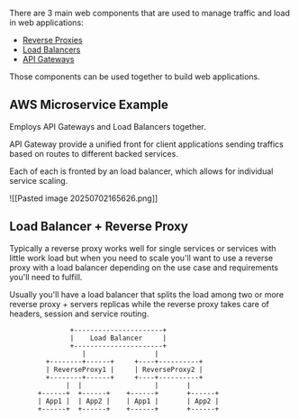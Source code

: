 There are 3 main web components that are used to manage traffic and load in web applications:
- [Reverse Proxies](reverse_proxy.md)
- [Load Balancers](load_balancer.md)
- [API Gateways](api_gateway.md)

Those components can be used together to build web applications.

## AWS Microservice Example
Employs API Gateways and Load Balancers together.

API Gateway provide a unified front for client applications sending traffics based on routes to different backed services.

Each of each is fronted by an load balancer, which allows for individual service scaling.

![[Pasted image 20250702165626.png]]
## Load Balancer + Reverse Proxy
Typically a reverse proxy works well for single services or services with little work load but when you need to scale you'll want to use a reverse proxy with a load balancer depending on the use case and requirements you'll need to fulfill.

Usually you'll have a load balancer that splits the load among two or more reverse proxy + servers replicas while the reverse proxy takes care of headers, session and service routing.

```plaintext
               +----------------------+
               |    Load Balancer     |
               +----------------------+
                  |                 |
         +--------+------+     +----+----------+
         | ReverseProxy1 |     | ReverseProxy2 |
         +--------+------+     +----+----------+
              |  |                  |       |
       +------+  +------+    +------+       +------+
       | App1 |  | App2 |    | App1 |       | App2 |
       +------+  +------+    +------+       +------+

```